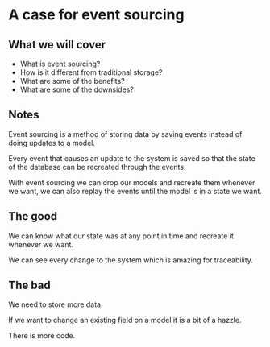 # A case for event sourcing

## What we will cover

* What is event sourcing?
* How is it different from traditional storage?
* What are some of the benefits?
* What are some of the downsides?

## Notes

Event sourcing is a method of storing data by saving events
instead of doing updates to a model.

Every event that causes an update to the system is saved so that
the state of the database can be recreated through the events.

With event sourcing we can drop our models and recreate them whenever
we want, we can also replay the events until the model is in a state we want.

## The good

We can know what our state was at any point in time and recreate it whenever
we want.

We can see every change to the system which is amazing for traceability.


## The bad

We need to store more data.

If we want to change an existing field on a model it is a bit of a hazzle.

There is more code.

